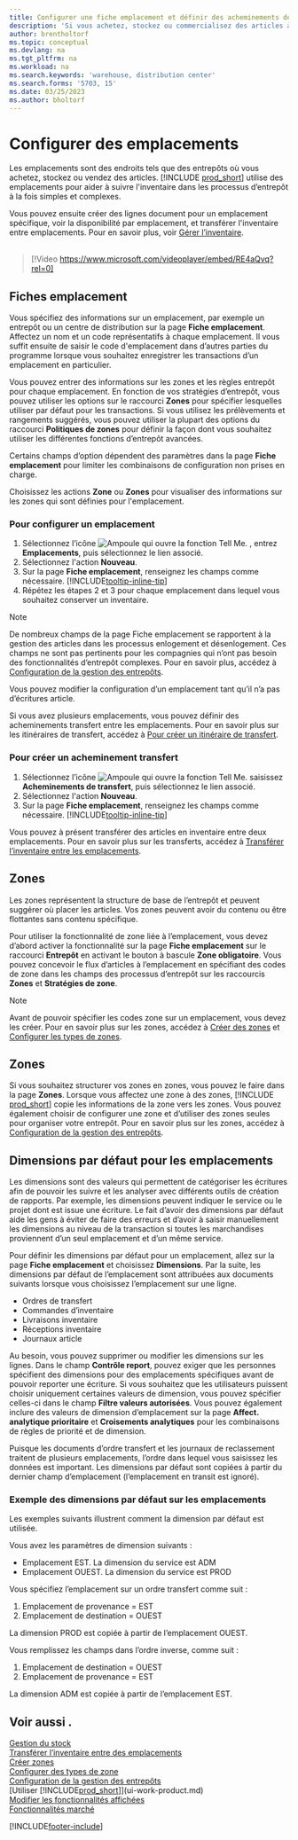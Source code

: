 ```yaml
---
title: Configurer une fiche emplacement et définir des acheminements de transfert (contient une vidéo)
description: 'Si vous achetez, stockez ou commercialisez des articles à plusieurs endroits, vous pouvez configurer chaque lieu en tant qu’emplacement.'
author: brentholtorf
ms.topic: conceptual
ms.devlang: na
ms.tgt_pltfrm: na
ms.workload: na
ms.search.keywords: 'warehouse, distribution center'
ms.search.forms: '5703, 15'
ms.date: 03/25/2023
ms.author: bholtorf
---
```

# Configurer des emplacements

Les emplacements sont des endroits tels que des entrepôts où vous achetez, stockez ou vendez des articles. [!INCLUDE [prod_short](includes/prod_short.md)] utilise des emplacements pour aider à suivre l'inventaire dans les processus d’entrepôt à la fois simples et complexes.

Vous pouvez ensuite créer des lignes document pour un emplacement spécifique, voir la disponibilité par emplacement, et transférer l'inventaire entre emplacements. Pour en savoir plus, voir [Gérer l’inventaire](inventory-manage-inventory.md).
<br><br>  
  
> [!Video https://www.microsoft.com/videoplayer/embed/RE4aQvq?rel=0]

## Fiches emplacement

Vous spécifiez des informations sur un emplacement, par exemple un entrepôt ou un centre de distribution sur la page **Fiche emplacement**. Affectez un nom et un code représentatifs à chaque emplacement. Il vous suffit ensuite de saisir le code d'emplacement dans d’autres parties du programme lorsque vous souhaitez enregistrer les transactions d’un emplacement en particulier.  

Vous pouvez entrer des informations sur les zones et les règles entrepôt pour chaque emplacement. En fonction de vos stratégies d’entrepôt, vous pouvez utiliser les options sur le raccourci **Zones** pour spécifier lesquelles utiliser par défaut pour les transactions. Si vous utilisez les prélèvements et rangements suggérés, vous pouvez utiliser la plupart des options du raccourci **Politiques de zones** pour définir la façon dont vous souhaitez utiliser les différentes fonctions d’entrepôt avancées.  

Certains champs d’option dépendent des paramètres dans la page **Fiche emplacement** pour limiter les combinaisons de configuration non prises en charge.  

Choisissez les actions **Zone** ou **Zones** pour visualiser des informations sur les zones qui sont définies pour l'emplacement.

### Pour configurer un emplacement

1. Sélectionnez l’icône ![Ampoule qui ouvre la fonction Tell Me.](media/ui-search/search_small.png "Dites-moi ce que vous voulez faire") , entrez **Emplacements**, puis sélectionnez le lien associé.
2. Sélectionnez l'action **Nouveau**.
3. Sur la page **Fiche emplacement**, renseignez les champs comme nécessaire. [!INCLUDE[tooltip-inline-tip](includes/tooltip-inline-tip_md.md)]
4. Répétez les étapes 2 et 3 pour chaque emplacement dans lequel vous souhaitez conserver un inventaire.

> [!NOTE]  
> De nombreux champs de la page Fiche emplacement se rapportent à la gestion des articles dans les processus enlogement et désenlogement. Ces champs ne sont pas pertinents pour les compagnies qui n’ont pas besoin des fonctionnalités d’entrepôt complexes. Pour en savoir plus, accédez à [Configuration de la gestion des entrepôts](warehouse-setup-warehouse.md).

Vous pouvez modifier la configuration d’un emplacement tant qu’il n’a pas d’écritures article.  

Si vous avez plusieurs emplacements, vous pouvez définir des acheminements transfert entre les emplacements. Pour en savoir plus sur les itinéraires de transfert, accédez à [Pour créer un itinéraire de transfert](inventory-how-setup-locations.md#to-create-a-transfer-route).

### Pour créer un acheminement transfert

1. Sélectionnez l’icône ![Ampoule qui ouvre la fonction Tell Me.](media/ui-search/search_small.png "Dites-moi ce que vous voulez faire") saisissez **Acheminements de transfert**, puis sélectionnez le lien associé.
2. Sélectionnez l'action **Nouveau**.
4. Sur la page **Fiche emplacement**, renseignez les champs comme nécessaire. [!INCLUDE[tooltip-inline-tip](includes/tooltip-inline-tip_md.md)]

Vous pouvez à présent transférer des articles en inventaire entre deux emplacements. Pour en savoir plus sur les transferts, accédez à [Transférer l’inventaire entre les emplacements](inventory-how-transfer-between-locations.md).

## Zones

Les zones représentent la structure de base de l’entrepôt et peuvent suggérer où placer les articles. Vos zones peuvent avoir du contenu ou être flottantes sans contenu spécifique.

Pour utiliser la fonctionnalité de zone liée à l’emplacement, vous devez d’abord activer la fonctionnalité sur la page **Fiche emplacement** sur le raccourci **Entrepôt** en activant le bouton à bascule **Zone obligatoire**. Vous pouvez concevoir le flux d’articles à l’emplacement en spécifiant des codes de zone dans les champs des processus d’entrepôt sur les raccourcis **Zones** et **Stratégies de zone**.

> [!NOTE]
> Avant de pouvoir spécifier les codes zone sur un emplacement, vous devez les créer. Pour en savoir plus sur les zones, accédez à [Créer des zones](warehouse-how-to-create-individual-bins.md) et [Configurer les types de zones](warehouse-how-to-set-up-bin-types.md).  

## Zones

Si vous souhaitez structurer vos zones en zones, vous pouvez le faire dans la page **Zones**. Lorsque vous affectez une zone à des zones, [!INCLUDE [prod_short](includes/prod_short.md)] copie les informations de la zone vers les zones. Vous pouvez également choisir de configurer une zone et d’utiliser des zones seules pour organiser votre entrepôt. Pour en savoir plus sur les zones, accédez à [Configuration de la gestion des entrepôts](warehouse-setup-warehouse.md).  

## Dimensions par défaut pour les emplacements

Les dimensions sont des valeurs qui permettent de catégoriser les écritures afin de pouvoir les suivre et les analyser avec différents outils de création de rapports. Par exemple, les dimensions peuvent indiquer le service ou le projet dont est issue une écriture. Le fait d’avoir des dimensions par défaut aide les gens à éviter de faire des erreurs et d’avoir à saisir manuellement les dimensions au niveau de la transaction si toutes les marchandises proviennent d’un seul emplacement et d’un même service.

Pour définir les dimensions par défaut pour un emplacement, allez sur la page **Fiche emplacement** et choisissez **Dimensions**. Par la suite, les dimensions par défaut de l’emplacement sont attribuées aux documents suivants lorsque vous choisissez l’emplacement sur une ligne.

* Ordres de transfert
* Commandes d’inventaire
* Livraisons inventaire
* Réceptions inventaire
* Journaux article

Au besoin, vous pouvez supprimer ou modifier les dimensions sur les lignes. Dans le champ **Contrôle report**, pouvez exiger que les personnes spécifient des dimensions pour des emplacements spécifiques avant de pouvoir reporter une écriture. Si vous souhaitez que les utilisateurs puissent choisir uniquement certaines valeurs de dimension, vous pouvez spécifier celles-ci dans le champ **Filtre valeurs autorisées**. Vous pouvez également inclure des valeurs de dimension d’emplacement sur la page **Affect. analytique prioritaire** et **Croisements analytiques** pour les combinaisons de règles de priorité et de dimension.

Puisque les documents d’ordre transfert et les journaux de reclassement traitent de plusieurs emplacements, l’ordre dans lequel vous saisissez les données est important. Les dimensions par défaut sont copiées à partir du dernier champ d’emplacement (l’emplacement en transit est ignoré).

### Exemple des dimensions par défaut sur les emplacements

Les exemples suivants illustrent comment la dimension par défaut est utilisée.

Vous avez les paramètres de dimension suivants :

* Emplacement EST. La dimension du service est ADM
* Emplacement OUEST. La dimension du service est PROD

Vous spécifiez l’emplacement sur un ordre transfert comme suit :

1. Emplacement de provenance = EST
2. Emplacement de destination = OUEST

La dimension PROD est copiée à partir de l’emplacement OUEST.

Vous remplissez les champs dans l’ordre inverse, comme suit :

1. Emplacement de destination = OUEST
2. Emplacement de provenance = EST

La dimension ADM est copiée à partir de l’emplacement EST.

## Voir aussi .

[Gestion du stock](inventory-manage-inventory.md)  
[Transférer l’inventaire entre des emplacements](inventory-how-transfer-between-locations.md)  
[Créer zones](warehouse-how-to-create-individual-bins.md)  
[Configurer des types de zone](warehouse-how-to-set-up-bin-types.md)  
[Configuration de la gestion des entrepôts](warehouse-setup-warehouse.md)  
[Utiliser [!INCLUDE[prod_short](includes/prod_short.md)]](ui-work-product.md)  
[Modifier les fonctionnalités affichées](ui-experiences.md)  
[Fonctionnalités marché](ui-across-business-areas.md)  

[!INCLUDE[footer-include](includes/footer-banner.md)]
